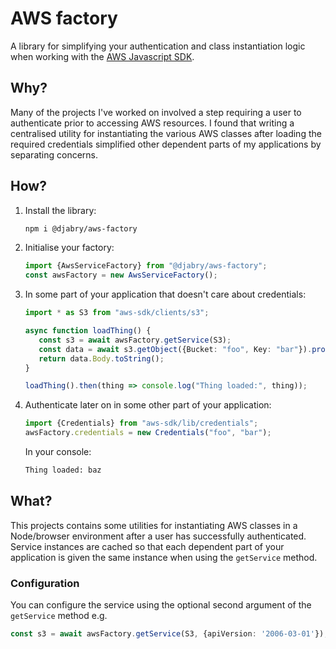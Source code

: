 # AWS factory
A library for simplifying your authentication and class instantiation logic when working with the [AWS Javascript SDK](https://aws.amazon.com/sdk-for-node-js/).

## Why?
Many of the projects I've worked on involved a step requiring a user to authenticate prior to accessing AWS resources. I found that writing a centralised utility for instantiating the various AWS classes after loading the required credentials simplified other dependent parts of my applications by separating concerns.

## How?
1. Install the library:
   ```bash
   npm i @djabry/aws-factory
    ``` 

2. Initialise your factory:
    ```typescript
    import {AwsServiceFactory} from "@djabry/aws-factory";
    const awsFactory = new AwsServiceFactory();
    ```

3. In some part of your application that doesn't care about credentials:
    ```typescript
    import * as S3 from "aws-sdk/clients/s3";

    async function loadThing() {
       const s3 = await awsFactory.getService(S3);
       const data = await s3.getObject({Bucket: "foo", Key: "bar"}).promise();
       return data.Body.toString();
    }

    loadThing().then(thing => console.log("Thing loaded:", thing));
    ```

4. Authenticate later on in some other part of your application:
    ```typescript
    import {Credentials} from "aws-sdk/lib/credentials";
    awsFactory.credentials = new Credentials("foo", "bar");
    ```
    In your console:
    ```bash
    Thing loaded: baz
    ```


## What?
This projects contains some utilities for instantiating AWS classes in a Node/browser environment after a user has successfully authenticated. Service instances are cached so that each dependent part of your application is given the same instance when using the `getService` method.

### Configuration
You can configure the service using the optional second argument of the `getService` method e.g.

```typescript
const s3 = await awsFactory.getService(S3, {apiVersion: '2006-03-01'});
```


